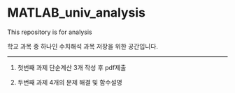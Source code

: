 # MATLAB_univ_analysis
This repository is for analysis

학교 과목 중 하나인 수치해석 과목 저장을 위한 공간입니다.

<hr/> 

1. 첫번째 과제
단순계산 3개 작성 후 pdf제출

2. 두번째 과제
4개의 문제 해결 및 함수설명